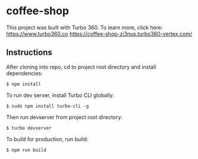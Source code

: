 # coffee-shop

This project was built with Turbo 360. To learn more, click here: https://www.turbo360.co
https://coffee-shop-zi3nus.turbo360-vertex.com/

## Instructions
After cloning into repo, cd to project root directory and install dependencies:

```
$ npm install
```

To run dev server, install Turbo CLI globally:

```
$ sudo npm install turbo-cli -g
```

Then run devserver from project root directory:

```
$ turbo devserver
```

To build for production, run build:

```
$ npm run build
```
